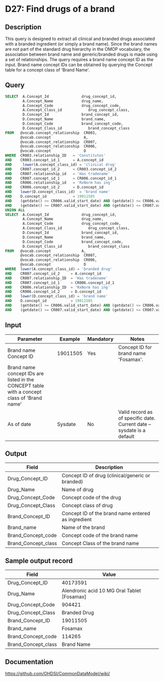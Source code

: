 <!---
Group:drug
Name:D27 Find drugs of a brand
Author:Patrick Ryan
CDM Version: 5.3
-->

# D27: Find drugs of a brand

## Description
This query is designed to extract all clinical and branded drugs associated with a branded ingredient (or simply a brand name). Since the brand names are not part of the standard drug hierarchy in the OMOP vocabulary, the association between brand name and generic/branded drugs is made using a set of relationships.
The query requires a brand name concept ID as the input. Brand name concept IDs can be obtained by querying the Concept table for a concept class of 'Brand Name'.

## Query
```sql
SELECT  A.Concept_Id               drug_concept_id,
        A.Concept_Name             drug_name,
        A.Concept_Code             drug_concept_code,
        A.Concept_Class_id            drug_concept_class,
        D.Concept_Id               brand_concept_id,
        D.Concept_Name             brand_name,
        D.Concept_Code             brand_concept_code,
        D.Concept_Class_id            brand_concept_class
FROM   @vocab.concept_relationship  CR003,
       @vocab.concept               A,
       @vocab.concept_relationship  CR007,
       @vocab.concept_relationship  CR006,
       @vocab.concept               D
WHERE  CR003.relationship_ID   = 'Constitutes'
AND    CR003.concept_id_1      = A.concept_id
AND     lower(A.concept_class_id) = 'clinical drug'
AND    CR007.concept_id_2      = CR003.concept_id_2
AND    CR007.relationship_id   = 'Has tradename'
AND    CR007.concept_id_1      = CR006.concept_id_1
AND    CR006.relationship_id   = 'RxNorm has ing'
AND    CR006.concept_id_2      = D.concept_id
AND    lower(D.concept_class_id)  = 'brand name'
AND    D.concept_id            = 19011505
AND    (getdate() >= CR006.valid_start_date) AND (getdate() <= CR006.valid_end_date)
AND    (getdate() >= CR007.valid_start_date) AND (getdate() <= CR007.valid_end_date)
UNION ALL
SELECT  A.Concept_Id               drug_concept_id,
        A.Concept_Name             drug_name,
        A.Concept_Code             drug_concept_code,
        A.Concept_Class_id            drug_concept_class,
        D.Concept_Id               brand_concept_id,
        D.Concept_Name             brand_name,
        D.Concept_Code             brand_concept_code,
        D.Concept_Class_id            brand_concept_class
FROM   @vocab.concept              A,
       @vocab.concept_relationship  CR007,
       @vocab.concept_relationship  CR006,
       @vocab.concept               D
WHERE  lower(A.concept_class_id) = 'branded drug'
AND    CR007.concept_id_2     = A.concept_id
AND    CR007.relationship_ID  = 'Has tradename'
AND    CR007.concept_id_1     = CR006.concept_id_1
AND    CR006.relationship_ID  = 'RxNorm has ing'
AND    CR006.concept_id_2     = D.concept_id
AND    lower(D.concept_class_id) = 'brand name'
AND    D.concept_id           = 19011505
AND    (getdate() >= CR006.valid_start_date) AND (getdate() <= CR006.valid_end_date)
AND    (getdate() >= CR007.valid_start_date) AND (getdate() <= CR007.valid_end_date)
```

## Input

| Parameter |  Example |  Mandatory |  Notes |
| --- | --- | --- | --- |
|  Brand name Concept ID |  19011505 |  Yes | Concept ID for brand name 'Fosamax'.
Brand name concept IDs are listed in the CONCEPT table with a concept class of 'Brand name' |
|  As of date |  Sysdate |  No | Valid record as of specific date. Current date – sysdate is a default |

## Output

|  Field |  Description |
| --- | --- |
|  Drug_Concept_ID |  Concept ID of drug (clinical/generic or branded) |
|  Drug_Name |  Name of drug |
|  Drug_Concept_Code |  Concept code of the drug |
|  Drug_Concept_Class |  Concept class of drug |
|  Brand_Concept_ID |  Concept ID of the brand name entered as ingredient |
|  Brand_name |  Name of the brand |
|  Brand_Concept_code |  Concept code of the brand name |
|  Brand_Concept_class |  Concept Class of the brand name |

## Sample output record

| Field |  Value |
| --- | --- |
|  Drug_Concept_ID |  40173591 |
|  Drug_Name |  Alendronic acid 10 MG Oral Tablet [Fosamax] |
|  Drug_Concept_Code |  904421 |
|  Drug_Concept_Class |  Branded Drug |
|  Brand_Concept_ID |  19011505 |
|  Brand_name |  Fosamax |
|  Brand_Concept_code |  114265 |
|  Brand_Concept_class |  Brand Name |



## Documentation
https://github.com/OHDSI/CommonDataModel/wiki/

